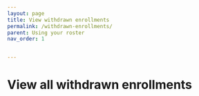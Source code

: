 ```yaml
---
layout: page
title: View withdrawn enrollments
permalink: /withdrawn-enrollments/
parent: Using your roster
nav_order: 1


---
```


# View all withdrawn enrollments

